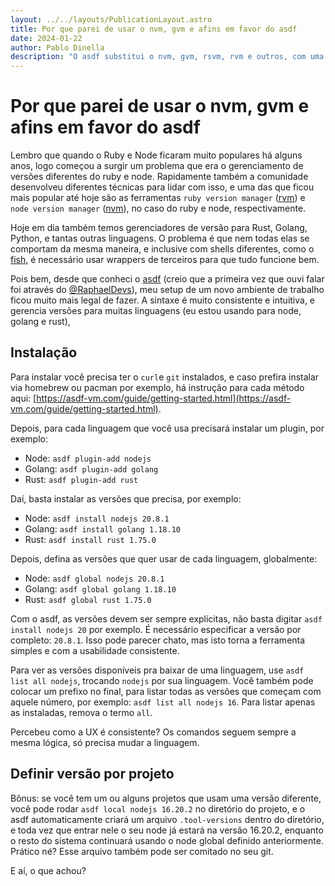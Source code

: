 ```yaml
---
layout: ../../layouts/PublicationLayout.astro
title: Por que parei de usar o nvm, gvm e afins em favor do asdf
date: 2024-01-22
author: Pablo Dinella
description: "O asdf substitui o nvm, gvm, rsvm, rvm e outros, com uma UX muito consistente e funcional"
--- 
```


# Por que parei de usar o nvm, gvm e afins em favor do asdf

Lembro que quando o Ruby e Node ficaram muito populares há alguns anos, logo começou a surgir um problema que era o gerenciamento de versões diferentes do ruby e node. Rapidamente também a comunidade desenvolveu diferentes técnicas para lidar com isso, e uma das que ficou mais popular até hoje são as ferramentas `ruby version manager` ([rvm](https://rvm.io/)) e `node version manager` ([nvm](https://github.com/nvm-sh/nvm)), no caso do ruby e node, respectivamente. 

Hoje em dia também temos gerenciadores de versão para Rust, Golang, Python, e tantas outras linguagens. O problema é que nem todas elas se comportam da mesma maneira, e inclusive com shells diferentes, como o [fish](https://fishshell.com/), é necessário usar wrappers de terceiros para que tudo funcione bem.

Pois bem, desde que conheci o [asdf](https://asdf-vm.com/) (creio que a primeira vez que ouvi falar foi através do [@RaphaelDevs](https://twitter.com/RaphaelDevs)), meu setup de um novo ambiente de trabalho ficou muito mais legal de fazer. A sintaxe é muito consistente e intuitiva, e gerencia versões para muitas linguagens (eu estou usando para node, golang e rust),

## Instalação

Para instalar você precisa ter o `curl`e `git` instalados, e caso prefira instalar via homebrew ou pacman por exemplo, há instrução para cada método aqui: [https://asdf-vm.com/guide/getting-started.html](https://asdf-vm.com/guide/getting-started.html).

Depois, para cada linguagem que você usa precisará instalar um plugin, por exemplo:

- Node: `asdf plugin-add nodejs`
- Golang: `asdf plugin-add golang`
- Rust: `asdf plugin-add rust`

Daí, basta instalar as versões que precisa, por exemplo:

- Node: `asdf install nodejs 20.8.1`  
- Golang: `asdf install golang 1.18.10`
- Rust: `asdf install rust 1.75.0`

Depois, defina as versões que quer usar de cada linguagem, globalmente:

- Node: `asdf global nodejs 20.8.1`  
- Golang: `asdf global golang 1.18.10`
- Rust: `asdf global rust 1.75.0`

Com o asdf, as versões devem ser sempre explícitas, não basta digitar `asdf install nodejs 20` por exemplo. É necessário especificar a versão por completo: `20.8.1`. Isso pode parecer chato, mas isto torna a ferramenta simples e com a usabilidade consistente.

Para ver as versões disponíveis pra baixar de uma linguagem, use `asdf list all nodejs`, trocando `nodejs` por sua linguagem. Você também pode colocar um prefixo no final, para listar todas as versões que começam com aquele número, por exemplo: `asdf list all nodejs 16`. Para listar apenas as instaladas, remova o termo `all`.

Percebeu como a UX é consistente? Os comandos seguem sempre a mesma lógica, só precisa mudar a linguagem.

## Definir versão por projeto

Bônus: se você tem um ou alguns projetos que usam uma versão diferente, você pode rodar `asdf local nodejs 16.20.2` no diretório do projeto, e o asdf automaticamente criará um arquivo `.tool-versions` dentro do diretório, e toda vez que entrar nele o seu node já estará na versão 16.20.2, enquanto o resto do sistema continuará usando o node global definido anteriormente. Prático né? Esse arquivo também pode ser comitado no seu git.

E aí, o que achou?
<!--stackedit_data:
eyJoaXN0b3J5IjpbLTIwNzI0Mzg1NV19
-->
